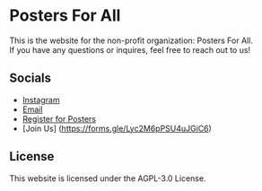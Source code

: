 # Posters For All
This is the website for the non-profit organization: Posters For All.  
If you have any questions or inquires, feel free to reach out to us!

## Socials
- [Instagram](https://www.instagram.com/direct/t/9902894529773404/)
- [Email](https://mail.google.com/mail/u/0/?fs=1&tf=cm&source=mailto&to=projectsfourall@gmail.com)
- [Register for Posters](https://docs.google.com/forms/d/e/1FAIpQLSc5Vnbk7p_hAK4swbmTnZWbm6JPAMnyvEiE0OnA5F0y22lorQ/viewform?fbclid=PAZXh0bgNhZW0CMTEAAacPKFKGnSz0rdnhBgEaO9XksK6mU_khh0fk0UAePi_sLjSdBiZ7N71Q8xDRUQ_aem__oYP1B9B2bLLiI9je4GeLw&pli=1)
- [Join Us] (https://forms.gle/Lyc2M6pPSU4uJGiC6)

## License
This website is licensed under the AGPL-3.0 License. 
